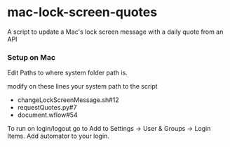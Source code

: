 # mac-lock-screen-quotes
A script to update a Mac's lock screen message with a daily quote from an API

### Setup on Mac

Edit Paths to where system folder path is. 

modify on these lines your system path to the script 
- changeLockScreenMessage.sh#12
- requestQuotes.py#7
- document.wflow#54


To run on login/logout go to Add to Settings -> User & Groups -> Login Items. Add automator to your login. 
